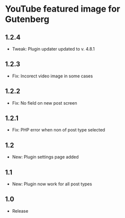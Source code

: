 YouTube featured image for Gutenberg
====================================

1.2.4
-----
- Tweak: Plugin updater updated to v. 4.8.1

1.2.3
-----
- Fix: Incorect video image in some cases

1.2.2
-----
- Fix: No field on new post screen

1.2.1
-----
- Fix: PHP error when non of post type selected

1.2
-----
- New: Plugin settings page added

1.1
-----
- New: Plugin now work for all post types

1.0
-----
- Release